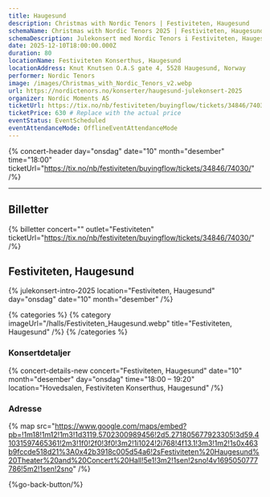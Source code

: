 ```yaml
---
title: Haugesund
description: Christmas with Nordic Tenors | Festiviteten, Haugesund
schemaName: Christmas with Nordic Tenors 2025 | Festiviteten, Haugesund
schemaDescription: Julekonsert med Nordic Tenors i Festiviteten, Haugesund
date: 2025-12-10T18:00:00.000Z
duration: 80
locationName: Festiviteten Konserthus, Haugesund
locationAddress: Knut Knutsen O.A.S gate 4, 5528 Haugesund, Norway
performer: Nordic Tenors
image: /images/Christmas_with_Nordic_Tenors_v2.webp
url: https://nordictenors.no/konserter/haugesund-julekonsert-2025
organizer: Nordic Moments AS
ticketUrl: https://tix.no/nb/festiviteten/buyingflow/tickets/34846/74030/
ticketPrice: 630 # Replace with the actual price
eventStatus: EventScheduled
eventAttendanceMode: OfflineEventAttendanceMode
---
```


{% concert-header day="onsdag" date="10" month="desember" time="18:00" ticketUrl="https://tix.no/nb/festiviteten/buyingflow/tickets/34846/74030/" /%}

---

## Billetter

{% billetter concert="" outlet="Festiviteten" ticketUrl="https://tix.no/nb/festiviteten/buyingflow/tickets/34846/74030/" /%}

## Festiviteten, Haugesund

{% julekonsert-intro-2025 location="Festiviteten, Haugesund" day="onsdag" date="10" month="desember" /%}

{% categories %}
{% category imageUrl="/halls/Festiviteten_Haugesund.webp" title="Festiviteten, Haugesund" /%}
{% /categories %}

### Konsertdetaljer

{% concert-details-new concert="Festiviteten, Haugesund" date="10" month="desember" day="onsdag" time="18:00 – 19:20" location="Hovedsalen, Festiviteten Konserthus, Haugesund" /%}

### Adresse

{% map src="https://www.google.com/maps/embed?pb=!1m18!1m12!1m3!1d3119.5702300989456!2d5.271805677923305!3d59.41031597465361!2m3!1f0!2f0!3f0!3m2!1i1024!2i768!4f13.1!3m3!1m2!1s0x463b9fccde518d21%3A0x42b3918c005d54a6!2sFestiviteten%20Haugesund%20Theater%20and%20Concert%20Hall!5e1!3m2!1sen!2sno!4v1695050777786!5m2!1sen!2sno" /%}

{%go-back-button/%}
